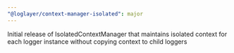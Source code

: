 ```yaml
---
"@loglayer/context-manager-isolated": major
---
```


Initial release of IsolatedContextManager that maintains isolated context for each logger instance without copying context to child loggers
